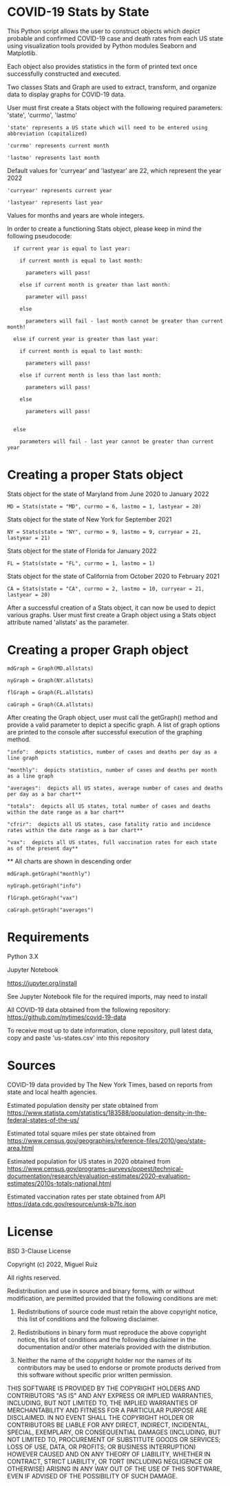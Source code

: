 # COVID-19 Stats by State

This Python script allows the user to construct objects which depict probable and confirmed COVID-19 case and death rates from each US state using visualization tools provided by Python modules Seaborn and Matplotlib.

Each object also provides statistics in the form of printed text once successfully constructed and executed.

Two classes Stats and Graph are used to extract, transform, and organize data to display graphs for COVID-19 data.

User must first create a Stats object with the following required parameters: 'state', 'currmo', 'lastmo'
~~~~~~~~~~~~~~~~~~~~~~~~~~~~~~~~~~~~~~~~~~~~~~~~~~~~~~~~~~~~~~~~
'state' represents a US state which will need to be entered using abbreviation (capitalized)

'currmo' represents current month

'lastmo' represents last month
~~~~~~~~~~~~~~~~~~~~~~~~~~~~~~~~~~~~~~~~~~~~~~~~~~~~~~~~~~~~~~~~

Default values for 'curryear' and 'lastyear' are 22, which represent the year 2022
~~~~~~~~~~~~~~~~~~~~~~~~~~~~~~~~~~~~~~~~~~~~~~~~~~~~~~~~~~~~~~~~
'curryear' represents current year

'lastyear' represents last year
~~~~~~~~~~~~~~~~~~~~~~~~~~~~~~~~~~~~~~~~~~~~~~~~~~~~~~~~~~~~~~~~

Values for months and years are whole integers.

In order to create a functioning Stats object, please keep in mind the following pseudocode:
~~~~~~~~~~~~~~~~~~~~~~~~~~~~~~~~~~~~~~~~~~~~~~~~~~~~~~~~~~
  if current year is equal to last year:

    if current month is equal to last month:
    
      parameters will pass!
      
    else if current month is greater than last month:
    
      parameter will pass!
      
    else
    
      parameters will fail - last month cannot be greater than current month!

  else if current year is greater than last year:

    if current month is equal to last month:
    
      parameters will pass!
      
    else if current month is less than last month:
    
      parameters will pass!
      
    else
    
      parameters will pass!
      
      
  else
  
    parameters will fail - last year cannot be greater than current year
~~~~~~~~~~~~~~~~~~~~~~~~~~~~~~~~~~~~~~~~~~~~~~~~~~~~~~~~~~~~~~~~

# Creating a proper Stats object

Stats object for the state of Maryland from June 2020 to January 2022
~~~~~~~~~~~~~~~~~~~~~~~~~~~~~~~~~~~~~~~~~~~~~~~~~~~~~~~~~~~~~~~~
MD = Stats(state = "MD", currmo = 6, lastmo = 1, lastyear = 20)
~~~~~~~~~~~~~~~~~~~~~~~~~~~~~~~~~~~~~~~~~~~~~~~~~~~~~~~~~~~~~~~~

Stats object for the state of New York for September 2021
~~~~~~~~~~~~~~~~~~~~~~~~~~~~~~~~~~~~~~~~~~~~~~~~~~~~~~~~~~~~~~~~
NY = Stats(state = "NY", currmo = 9, lastmo = 9, curryear = 21, lastyear = 21)
~~~~~~~~~~~~~~~~~~~~~~~~~~~~~~~~~~~~~~~~~~~~~~~~~~~~~~~~~~~~~~~~

Stats object for the state of Florida for January 2022
~~~~~~~~~~~~~~~~~~~~~~~~~~~~~~~~~~~~~~~~~~~~~~~~~~~~~~~~~~~~~~~~
FL = Stats(state = "FL", currmo = 1, lastmo = 1)
~~~~~~~~~~~~~~~~~~~~~~~~~~~~~~~~~~~~~~~~~~~~~~~~~~~~~~~~~~~~~~~~

Stats object for the state of California from October 2020 to February 2021
~~~~~~~~~~~~~~~~~~~~~~~~~~~~~~~~~~~~~~~~~~~~~~~~~~~~~~~~~~~~~~~~
CA = Stats(state = "CA", currmo = 2, lastmo = 10, curryear = 21, lastyear = 20)
~~~~~~~~~~~~~~~~~~~~~~~~~~~~~~~~~~~~~~~~~~~~~~~~~~~~~~~~~~~~~~~~

After a successful creation of a Stats object, it can now be used to depict various graphs.  User must first create a Graph object using a Stats object attribute named 'allstats' as the parameter.

# Creating a proper Graph object
~~~~~~~~~~~~~~~~~~~~~~~~~~~~~~~~~~~~~~~~~~~~~~~~~~~~~~~~~~~~~~~~
mdGraph = Graph(MD.allstats)

nyGraph = Graph(NY.allstats)

flGraph = Graph(FL.allstats)

caGraph = Graph(CA.allstats)
~~~~~~~~~~~~~~~~~~~~~~~~~~~~~~~~~~~~~~~~~~~~~~~~~~~~~~~~~~~~~~~~

After creating the Graph object, user must call the getGraph() method and provide a valid parameter to depict a specific graph.  A list of graph options are printed to the console after successful execution of the graphing method.  
~~~~~~~~~~~~~~~~~~~~~~~~~~~~~~~~~~~~~~~~~~~~~~~~~~~~~~~~~~~~~~~~
"info":  depicts statistics, number of cases and deaths per day as a line graph

"monthly":  depicts statistics, number of cases and deaths per month as a line graph

"averages":  depicts all US states, average number of cases and deaths per day as a bar chart**

"totals":  depicts all US states, total number of cases and deaths within the date range as a bar chart**

"cfrir":  depicts all US states, case fatality ratio and incidence rates within the date range as a bar chart**

"vax":  depicts all US states, full vaccination rates for each state as of the present day**
~~~~~~~~~~~~~~~~~~~~~~~~~~~~~~~~~~~~~~~~~~~~~~~~~~~~~~~~~~~~~~~~
**  All charts are shown in descending order

~~~~~~~~~~~~~~~~~~~~~~~~~~~~~~~~~~~~~~~~~~~~~~~~~~~~~~~~~~~~~~~~
mdGraph.getGraph("monthly")

nyGraph.getGraph("info")

flGraph.getGraph("vax")

caGraph.getGraph("averages")
~~~~~~~~~~~~~~~~~~~~~~~~~~~~~~~~~~~~~~~~~~~~~~~~~~~~~~~~~~~~~~~~

# Requirements

Python 3.X

Jupyter Notebook

https://jupyter.org/install

See Jupyter Notebook file for the required imports, may need to install

All COVID-19 data obtained from the following repository: https://github.com/nytimes/covid-19-data

To receive most up to date information, clone repository, pull latest data, copy and paste 'us-states.csv' into this repository

# Sources

COVID-19 data provided by The New York Times, based on reports from state and local health agencies.

Estimated population density per state obtained from https://www.statista.com/statistics/183588/population-density-in-the-federal-states-of-the-us/

Estimated total square miles per state obtained from https://www.census.gov/geographies/reference-files/2010/geo/state-area.html

Estimated population for US states in 2020 obtained from https://www.census.gov/programs-surveys/popest/technical-documentation/research/evaluation-estimates/2020-evaluation-estimates/2010s-totals-national.html

Estimated vaccination rates per state obtained from API https://data.cdc.gov/resource/unsk-b7fc.json

# License

BSD 3-Clause License

Copyright (c) 2022, Miguel Ruiz

All rights reserved.

Redistribution and use in source and binary forms, with or without
modification, are permitted provided that the following conditions are met:

1. Redistributions of source code must retain the above copyright notice, this
   list of conditions and the following disclaimer.

2. Redistributions in binary form must reproduce the above copyright notice,
   this list of conditions and the following disclaimer in the documentation
   and/or other materials provided with the distribution.

3. Neither the name of the copyright holder nor the names of its
   contributors may be used to endorse or promote products derived from
   this software without specific prior written permission.

THIS SOFTWARE IS PROVIDED BY THE COPYRIGHT HOLDERS AND CONTRIBUTORS "AS IS"
AND ANY EXPRESS OR IMPLIED WARRANTIES, INCLUDING, BUT NOT LIMITED TO, THE
IMPLIED WARRANTIES OF MERCHANTABILITY AND FITNESS FOR A PARTICULAR PURPOSE ARE
DISCLAIMED. IN NO EVENT SHALL THE COPYRIGHT HOLDER OR CONTRIBUTORS BE LIABLE
FOR ANY DIRECT, INDIRECT, INCIDENTAL, SPECIAL, EXEMPLARY, OR CONSEQUENTIAL
DAMAGES (INCLUDING, BUT NOT LIMITED TO, PROCUREMENT OF SUBSTITUTE GOODS OR
SERVICES; LOSS OF USE, DATA, OR PROFITS; OR BUSINESS INTERRUPTION) HOWEVER
CAUSED AND ON ANY THEORY OF LIABILITY, WHETHER IN CONTRACT, STRICT LIABILITY,
OR TORT (INCLUDING NEGLIGENCE OR OTHERWISE) ARISING IN ANY WAY OUT OF THE USE
OF THIS SOFTWARE, EVEN IF ADVISED OF THE POSSIBILITY OF SUCH DAMAGE.
